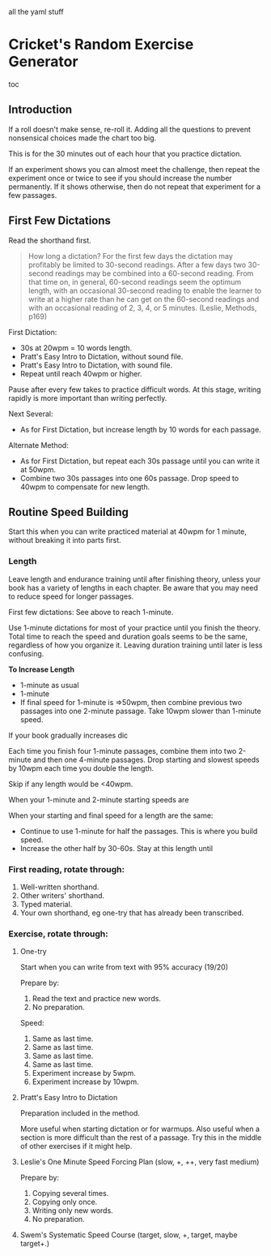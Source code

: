all the yaml stuff

# Cricket's Random Exercise Generator

toc

## Introduction

If a roll doesn't make sense, re-roll it. Adding all the questions to prevent nonsensical choices made the chart too big.

This is for the 30 minutes out of each hour that you practice dictation.

If an experiment shows you can almost meet the challenge, then repeat the experiment once or twice to see if you should increase the number permanently. If it shows otherwise, then do not repeat that experiment for a few passages.

## First Few Dictations

Read the shorthand first.

> How long a dictation? For the first few days the dictation may profitably be limited to 30-second readings. After a few days two 30-second readings may be combined into a 60-second reading. From that time on, in general, 60-second readings seem the optimum length, with an occasional 30-second reading to enable the learner to write at a higher rate than he can get on the 60-second readings and with an occasional reading of 2, 3, 4, or 5 minutes. (Leslie, Methods, p169)

First Dictation:
* 30s at 20wpm = 10 words length.
* Pratt's Easy Intro to Dictation, without sound file.
* Pratt's Easy Intro to Dictation, with sound file.
* Repeat until reach 40wpm or higher.

Pause after every few takes to practice difficult words. At this stage, writing rapidly is more important than writing perfectly.

Next Several:
* As for First Dictation, but increase length by 10 words for each passage.

Alternate Method:

* As for First Dictation, but repeat each 30s passage until you can write it at 50wpm.
* Combine two 30s passages into one 60s passage. Drop speed to 40wpm to compensate for new length.

## Routine Speed Building
Start this when you can write practiced material at 40wpm for 1 minute, without breaking it into parts first.

### Length

Leave length and endurance training until after finishing theory, unless your book has a variety of lengths in each chapter. Be aware that you may need to reduce speed for longer passages.

First few dictations: See above to reach 1-minute.

Use 1-minute dictations for most of your practice until you finish the theory. Total time to reach the speed and duration goals seems to be the same, regardless of how you organize it. Leaving duration training until later is less confusing.

**To Increase Length**

* 1-minute as usual
* 1-minute
* If final speed for 1-minute is =>50wpm, then combine previous two passages into one 2-minute passage. Take 10wpm slower than 1-minute speed.

If your book gradually increases dic



Each time you finish four 1-minute passages, combine them into two 2-minute and then one 4-minute passages. Drop starting and slowest speeds by 10wpm each time you double the length.

Skip if any length would be <40wpm.

When your 1-minute and 2-minute starting speeds are 

When your starting and final speed for a length are the same:
* Continue to use 1-minute for half the passages. This is where you build speed.
* Increase the other half by 30-60s. Stay at this length until 

### First reading, rotate through:

1. Well-written shorthand.
1. Other writers' shorthand.
1. Typed material.
1. Your own shorthand, eg one-try that has already been transcribed.

### Exercise, rotate through:

1. One-try

    Start when you can write from text with 95% accuracy (19/20)

    Prepare by:
    1. Read the text and practice new words.
    1. No preparation.

    Speed:
    1. Same as last time.
    1. Same as last time.
    1. Same as last time.
    1. Same as last time.
    1. Experiment increase by 5wpm.
    1. Experiment increase by 10wpm.

1. Pratt's Easy Intro to Dictation

    Preparation included in the method.

    More useful when starting dictation or for warmups. Also useful when a section is more difficult than the rest of a passage. Try this in the middle of other exercises if it might help.

1. Leslie's One Minute Speed Forcing Plan (slow, +, ++, very fast medium)

    Prepare by:
    1. Copying several times.
    1. Copying only once.
    1. Writing only new words.
    1. No preparation.




1. Swem's Systematic Speed Course (target, slow, +, target, maybe target+.)


